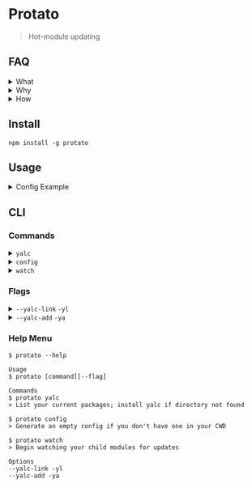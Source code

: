 # Protato

> Hot-module updating

## FAQ

<details>
  <summary>What</summary>
Auto-update parent module when a child module's file changes.
</details>

<details>
  <summary>Why</summary>
There are a lot of great projects (lerna, yarn workspaces, vscode) that solve code organization issues. I wanted a tool that allowed me to translate a simple config and enable watching without any extra configuration.

I am using [repo-genesis](https://www.npmjs.com/package/repo-genesis) for managing my monoliths

</details>

<details>
  <summary>How</summary>
  Under the hood, this is using <a href="https://github.com/whitecolor/yalc">yalc</a> which avoids some of the pain points around NPM global modules. 
  
  The reason I went with yalc was because of the difficulty of installing or linking modules to a specific directory in a cross-platform way.
  
  <b>References</b>
  * <a href="https://docs.npmjs.com/files/folders">npm-folders</a>
  * <a href="https://github.com/servexyz/protato-lib/pull/6">protato-lib/pull/6</a> for a play-by-play of the discovery process(all the things to not do.)
</details>

## Install

```
npm install -g protato
```

## Usage

<details>
<summary>Config Example</summary>
<b>.protato.js</b> should be stored in your project's root directory. If your root directory and your parent are one in the same, then set the directory to "."

<pre><code class="language-javascript">
export default {
  parent: {
    dir: "sandbox/node-starter"
  },
  children: [
    {
      dir: "sandbox/npm-starter-sample-module",
      src: "src"
    },
    {
      dir: "sandbox/library-genesis",
      src: "src"
    }
  ]
};
</code></pre>

- <b><em>.protato.js</em></b> this file should be declared at the root of your project
- <b>parent</b> is your main project; your entry point. It will consume children modules and do something useful with them.
- <b>children</b> are the modules that will be "installed" into the parent module directory
- <b>"dir"</b> refers to the relative directory where your projects are stored <em>from</em> your current working directory. This value will default to `process.cwd()`. You can override this by setting the environment variable <code>process.env.configRootDir</code>
- <b>"src"</b> refers to the source directory where your source code is stored for your child project. It's the directory that's being watched. Hypothetically, you could make it your build directory as well if your project completely recompiles & rebuilds on every save (although I haven't tested this hypothetical; might be dragons here)
  </details>

## CLI

### Commands

<details><summary><code>yalc</code></summary>
List your current packages; install yalc if directory not found.
</details>

<details><summary><code>config</code></summary>
Generate an empty config if you don't have one in your CWD.
</details>

<details><summary><code>watch</code></summary>
Begin watching your child modules for updates
</details>

### Flags

<details>
<summary><code>--yalc-link</code> <code>-yl</code> </summary>
"Alternatively, you may use yalc link my-package which will create a symlink to the package content in node_modules and will not touch package.json (like npm/yarn link does)"
</details>

<details>
<summary><code>--yalc-add</code> <code>-ya</code></summary>
"When you run yalc add my-package in your project it pulls package content into .yalc in the current folder and injects a file:/link: dependency into package.json"
</details>

### Help Menu

```
$ protato --help

Usage
$ protato [command][--flag]

Commands
$ protato yalc
> List your current packages; install yalc if directory not found

$ protato config
> Generate an empty config if you don't have one in your CWD

$ protato watch
> Begin watching your child modules for updates

Options
--yalc-link -yl
--yalc-add -ya
```
